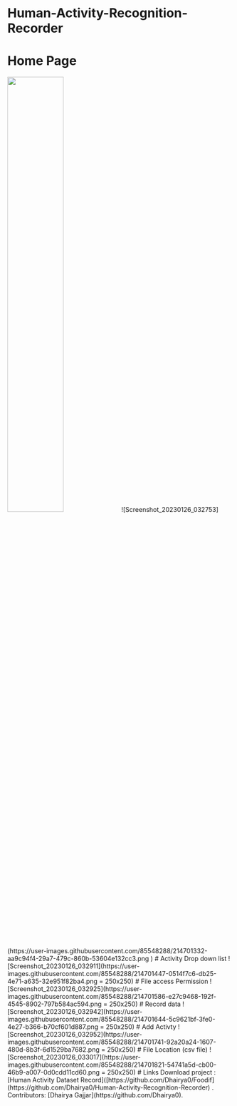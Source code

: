 # Human-Activity-Recognition-Recorder
# Home Page
<img src="https://user-images.githubusercontent.com/85548288/214701332-aa9c94f4-29a7-479c-860b-53604e132cc3.png" width=50% height=50%>
![Screenshot_20230126_032753](https://user-images.githubusercontent.com/85548288/214701332-aa9c94f4-29a7-479c-860b-53604e132cc3.png )
# Activity Drop down list
![Screenshot_20230126_032911](https://user-images.githubusercontent.com/85548288/214701447-0514f7c6-db25-4e71-a635-32e951f82ba4.png = 250x250)
# File access Permission
 ![Screenshot_20230126_032925](https://user-images.githubusercontent.com/85548288/214701586-e27c9468-192f-4545-8902-797b584ac594.png = 250x250)
# Record data
![Screenshot_20230126_032942](https://user-images.githubusercontent.com/85548288/214701644-5c9621bf-3fe0-4e27-b366-b70cf601d887.png = 250x250)
# Add Activty
![Screenshot_20230126_032952](https://user-images.githubusercontent.com/85548288/214701741-92a20a24-1607-480d-8b3f-6d1529ba7682.png = 250x250)
# File Location (csv file)
![Screenshot_20230126_033017](https://user-images.githubusercontent.com/85548288/214701821-54741a5d-cb00-46b9-a007-0d0cdd11cd60.png = 250x250)
# Links
Download project : [Human Activity Dataset Record]([https://github.com/Dhairya0/Foodif](https://github.com/Dhairya0/Human-Activity-Recognition-Recorder) .
Contributors: [Dhairya Gajjar](https://github.com/Dhairya0).
